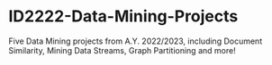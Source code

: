 # ID2222-Data-Mining-Projects
Five Data Mining projects from A.Y. 2022/2023, including Document Similarity, Mining Data Streams, Graph Partitioning and more!
